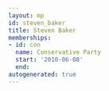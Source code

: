 ```yaml
---
layout: mp
id: steven_baker
title: Steven Baker
memberships:
- id: con
  name: Conservative Party
  start: '2010-06-08'
  end: 
autogenerated: true
---
```

